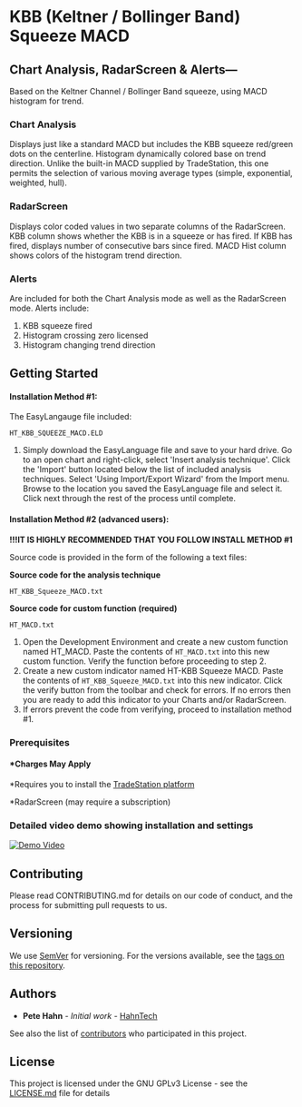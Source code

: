 # KBB (Keltner / Bollinger Band) Squeeze MACD

## Chart Analysis, RadarScreen & Alerts—

Based on the Keltner Channel / Bollinger Band squeeze, using MACD histogram for trend.
### Chart Analysis
Displays just like a standard MACD but includes the KBB squeeze red/green dots on the centerline. Histogram dynamically colored base on trend direction. Unlike the built-in MACD supplied by TradeStation, this one permits the selection of various moving average types (simple, exponential, weighted, hull).
### RadarScreen
Displays color coded values in two separate columns of the RadarScreen.
KBB column shows whether the KBB is in a squeeze or has fired. If KBB has fired, displays number of consecutive bars since fired.
MACD Hist column shows colors of the histogram trend direction.
### Alerts
Are included for both the Chart Analysis mode as well as the RadarScreen mode. Alerts include:
1. KBB squeeze fired
1. Histogram crossing zero licensed
1. Histogram changing trend direction

## Getting Started
#### Installation Method #1:

The EasyLangauge file included:
```
HT_KBB_SQUEEZE_MACD.ELD
```
1. Simply download the EasyLanguage file and save to your hard drive. Go to an open chart and right-click, select 'Insert analysis technique'. Click the 'Import' button located below the list of included analysis techniques. Select 'Using Import/Export Wizard' from the Import menu. Browse to the location you saved the EasyLanguage file and select it. Click next through the rest of the process until complete.

#### Installation Method #2 (advanced users):

**!!!IT IS HIGHLY RECOMMENDED THAT YOU FOLLOW INSTALL METHOD #1**

Source code is provided in the form of the following a text files:

**Source code for the analysis technique**
```
HT_KBB_Squeeze_MACD.txt
```
**Source code for custom function (required)**
```
HT_MACD.txt
```
1. Open the Development Environment and create a new custom function named HT_MACD. Paste the contents of `HT_MACD.txt` into this new custom function. Verify the function before proceeding to step 2.
1. Create a new custom indicator named HT-KBB Squeeze MACD. Paste the contents of `HT_KBB_Squeeze_MACD.txt` into this new indicator.  Click the verify button from the toolbar and check for errors. If no errors then you are ready to add this indicator to your Charts and/or RadarScreen.
1. If errors prevent the code from verifying, proceed to installation method #1.

### Prerequisites

#### *Charges May Apply

*Requires you to install the [TradeStation platform](https://www.tradestation.com/)

*RadarScreen (may require a subscription)

### Detailed video demo showing installation and settings

[![Demo Video](https://www.hahn-tech.com/wp-content/uploads/2017/10/kbb-sqz-macd-promo-sml.jpg)](https://www.youtube.com/watch?v=C8Eaz2cLmKY)

## Contributing

Please read CONTRIBUTING.md for details on our code of conduct, and the process for submitting pull requests to us.

## Versioning

We use [SemVer](http://semver.org/) for versioning. For the versions available, see the [tags on this repository](https://github.com/your/project/tags).

## Authors

* **Pete Hahn** - *Initial work* - [HahnTech](https://github.com/hahntech)

See also the list of [contributors](https://github.com/your/project/contributors) who participated in this project.

## License

This project is licensed under the GNU GPLv3 License - see the [LICENSE.md](LICENSE.md) file for details
